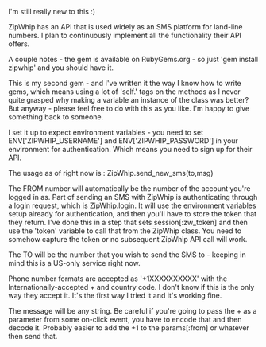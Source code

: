 I'm still really new to this :)

ZipWhip has an API that is used widely as an SMS platform for land-line numbers.  I plan to continuously implement all the functionality their API offers.

A couple notes - the gem is available on RubyGems.org - so just 'gem install zipwhip' and you should have it.

This is my second gem - and I've written it the way I know how to write gems, which means using a lot of 'self.' tags on the methods as I never quite grasped why making a variable an instance of the class was better?  But anyway - please feel free to do with this as you like.  I'm happy to give something back to someone.

I set it up to expect environment variables - you need to set ENV['ZIPWHIP_USERNAME'] and ENV['ZIPWHIP_PASSWORD'] in your environment for authentication.  Which means you need to sign up for their API.

The usage as of right now is :  ZipWhip.send_new_sms(to,msg)

The FROM number will automatically be the number of the account you're logged in as.  Part of sending an SMS with ZipWhip is authenticating through a login request, which is ZipWhip.login.  It will use the environment variables setup already for authentication, and then you'll have to store the token that they return.  I've done this in a step that sets session[:zw_token] and then use the 'token' variable to call that from the ZipWhip class.  You need to somehow capture the token or no subsequent ZipWhip API call will work.  

The TO will be the number that you wish to send the SMS to - keeping in mind this is a US-only service right now.

Phone number formats are accepted as '+1XXXXXXXXXX' with the Internationally-accepted + and country code.  I don't know if this is the only way they accept it.  It's the first way I tried it and it's working fine.

The message will be any string.  Be careful if you're going to pass the + as a parameter from some on-click event, you have to encode that and then decode it.  Probably easier to add the +1 to the params[:from] or whatever then send that.